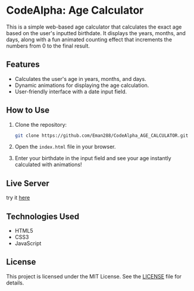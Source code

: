 # CodeAlpha: Age Calculator

This is a simple web-based age calculator that calculates the exact age based on the user's inputted birthdate. It displays the years, months, and days, along with a fun animated counting effect that increments the numbers from 0 to the final result.

## Features

- Calculates the user's age in years, months, and days.
- Dynamic animations for displaying the age calculation.
- User-friendly interface with a date input field.

## How to Use

1. Clone the repository:

    ```bash
    git clone https://github.com/Eman288/CodeAlpha_AGE_CALCULATOR.git
    ```

2. Open the `index.html` file in your browser.

3. Enter your birthdate in the input field and see your age instantly calculated with animations!

## Live Server
  try it [here]()

## Technologies Used

- HTML5
- CSS3
- JavaScript

## License

This project is licensed under the MIT License. See the [LICENSE](LICENSE) file for details.
